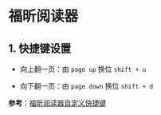 # 福昕阅读器

## 1. 快捷键设置

- 向上翻一页：由 `page up` 换位 `shift + u`

- 向下翻一页：由 `page down` 换位 `shift + d`

**参考**：[福昕阅读器自定义快捷键](https://blog.csdn.net/wwlcsdn000/article/details/80483241)